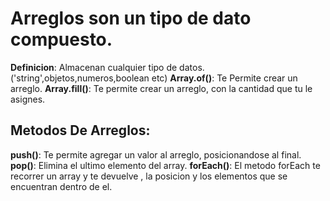 # Arreglos son un tipo de dato compuesto.
**Definicion**: Almacenan cualquier tipo de datos.('string',objetos,numeros,boolean etc)
**Array.of()**: Te Permite crear un arreglo.
**Array.fill()**: Te permite crear un arreglo, con la cantidad que tu le asignes.
## Metodos De Arreglos:
**push()**: Te permite agregar un valor al arreglo, posicionandose al final.
**pop()**: Elimina el ultimo elemento del array.
**forEach()**: El metodo forEach te recorrer un array y te devuelve , la posicion y los elementos que se encuentran dentro de el.